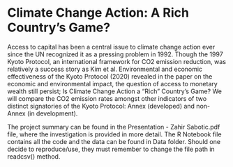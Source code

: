 # Climate Change Action: A Rich Country’s Game?
Access to capital has been a central issue to climate change action ever since the UN recognized it as a pressing problem in 1992. Though the 1997 Kyoto Protocol, an international framework for CO2 emission reduction, was relatively a success story as Kim et al. Environmental and economic effectiveness of the Kyoto Protocol (2020) revealed in the paper on the economic and environmental impact, the question of access to monetary wealth still persist; Is Climate Change Action a “Rich” Country’s Game? We will compare the CO2 emission rates amongst other indicators of two distinct signatories of the Kyoto Protocol: Annex (developed) and non-Annex (in development).

The project summary can be found in the Presentation - Zahir Sabotic.pdf file, where the investigation is provided in more detail. The R Notebook file contains all the code and the data can be found in Data folder. Should one decide to reproduce/use, they must remember to change the file path in readcsv() method.
